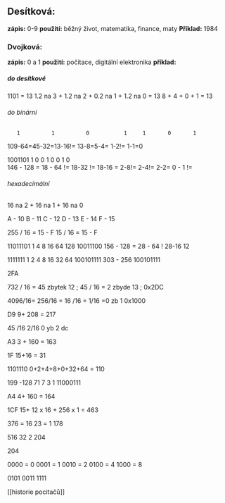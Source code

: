 ## Desítková:
**zápis:**
0-9 
**použití:**
běžný život, matematika, finance,  maty
**Příklad:**
1984
### Dvojková: 
**zápis:** 
0 a 1
**použití:**
počítace, digitální elektronika
**příklad:**
##### do desítkové
1101 = 13
1.2 na 3 + 1.2 na 2 + 0.2 na 1 + 1.2 na 0 = 13
8 + 4 + 0 + 1 = 13

###### do binární 
       1          1          0           1     1       0       1
109-64=45-32=13-16!= 13-8=5-4= 1-2!= 1-1=0

1001101
        1            0             0             1       0        0        1           0    
146 - 128 = 18 - 64 != 18-32 != 18-16 = 2-8!= 2-4!= 2-2= 0 - 1 !=


###### hexadecimální

16 na 2 + 16 na 1 + 16 na 0

A - 10
B - 11
C - 12
D - 13 
E - 14
F - 15

255  /  16 = 15 - F
15 / 16 = 15 -     F

11011101
1 4 8 16 64 128
10011100
156 - 128 = 28 - 64 !  28-16 12

1111111
1 2 4 8 16 32 64 
100101111
303 - 256 
100101111

2FA

732 / 16 = 45 zbytek 12 ; 45 / 16  = 2 zbyde 13 ; 
0x2DC

4096/16= 256/16 = 16 /16 = 1/16 =0 zb 1
0x1000


D9
9+ 208 = 217

45 /16 
2/16 0 yb 2
dc

A3 
3 + 160 = 163

1F
15+16 = 31


1101110 
0+2+4+8+0+32+64 = 110

199 -128 71 7 3 1
11000111

A4
4+ 160 = 164

1CF
15+ 12 x 16 + 256 x 1 = 463

376 = 16 23 = 1
178

516 32 2 
204

204 

0000 = 0
0001 = 1
0010 = 2
0100 = 4
1000 = 8

0101 0011 1111

[[historie pocitačů]]